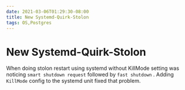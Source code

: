 ```yaml
---
date: 2021-03-06T01:29:30-08:00
title: New Systemd-Quirk-Stolon
tags: OS,Postgres
---
```


# New Systemd-Quirk-Stolon

When doing stolon restart using systemd without KillMode setting was noticing `smart shutdown request` followed by `fast shutdown` . Adding `KillMode` config to the systemd unit fixed that problem.